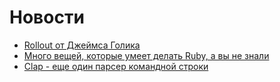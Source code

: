 # Новости
* [Rollout от Джеймса Голика](https://github.com/jamesgolick/rollout/)
* [Много вещей, которые умеет делать Ruby, а вы не знали](https://speakerdeck.com/jeg2/10-things-you-didnt-know-ruby-could-do)
* [Clap - еще один парсер командной строки](https://github.com/soveran/clap)
